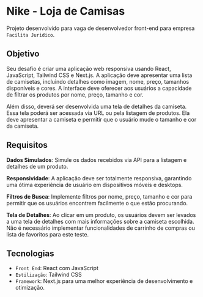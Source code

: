 # Nike - Loja de Camisas

Projeto desenvolvido para vaga de desenvolvedor front-end para empresa `Facilita Juridico`.

## Objetivo

Seu desafio é criar uma aplicação web responsiva usando React, JavaScript, Tailwind CSS e Next.js. A aplicação deve apresentar uma lista de camisetas, incluindo detalhes como imagem, nome, preço, tamanhos disponíveis e cores. A interface deve oferecer aos usuários a capacidade de filtrar os produtos por nome, preço, tamanho e cor.

Além disso, deverá ser desenvolvida uma tela de detalhes da camiseta. Essa tela poderá ser acessada via URL ou pela listagem de produtos. Ela deve apresentar a camiseta e permitir que o usuário mude o tamanho e cor da camiseta.

## Requisitos

**Dados Simulados**: Simule os dados recebidos via API para a listagem e detalhes de um produto.

**Responsividade**: A aplicação deve ser totalmente responsiva, garantindo uma ótima experiência de usuário em dispositivos móveis e desktops.

**Filtros de Busca**: Implemente filtros por nome, preço, tamanho e cor para permitir que os usuários encontrem facilmente o que estão procurando.

**Tela de Detalhes**: Ao clicar em um produto, os usuários devem ser levados a uma tela de detalhes com mais informações sobre a camiseta escolhida. Não é necessário implementar funcionalidades de carrinho de compras ou lista de favoritos para este teste.

## Tecnologias

- `Front End`: React com JavaScript
- `Estilização`: Tailwind CSS
- `Framework`: Next.js para uma melhor experiência de desenvolvimento e otimização.

